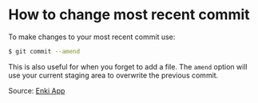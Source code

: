 # How to change most recent commit

To make changes to your most recent commit use: 

```bash 
$ git commit --amend
```

This is also useful for when you forget to add a file. The `amend` option will use your current staging area to overwrite the previous commit. 

Source: [Enki App](https://enki.com)